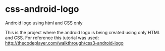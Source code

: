 # css-android-logo
Android logo using html and CSS only

This is the project where the android logo is being created using only HTML and CSS.
For reference this tutorial was used: http://thecodeplayer.com/walkthrough/css3-android-logo

